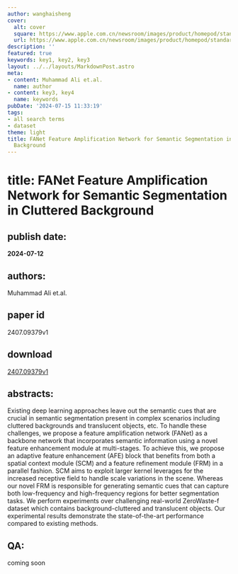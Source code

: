 ```yaml
---
author: wanghaisheng
cover:
  alt: cover
  square: https://www.apple.com.cn/newsroom/images/product/homepod/standard/Apple-HomePod-hero-230118_big.jpg.large_2x.jpg
  url: https://www.apple.com.cn/newsroom/images/product/homepod/standard/Apple-HomePod-hero-230118_big.jpg.large_2x.jpg
description: ''
featured: true
keywords: key1, key2, key3
layout: ../../layouts/MarkdownPost.astro
meta:
- content: Muhammad Ali et.al.
  name: author
- content: key3, key4
  name: keywords
pubDate: '2024-07-15 11:33:19'
tags:
- all search terms
- dataset
theme: light
title: FANet Feature Amplification Network for Semantic Segmentation in Cluttered
  Background
---
```


# title: FANet Feature Amplification Network for Semantic Segmentation in Cluttered Background 
## publish date: 
**2024-07-12** 
## authors: 
  Muhammad Ali et.al. 
## paper id
2407.09379v1
## download
[2407.09379v1](http://arxiv.org/abs/2407.09379v1)
## abstracts:
Existing deep learning approaches leave out the semantic cues that are crucial in semantic segmentation present in complex scenarios including cluttered backgrounds and translucent objects, etc. To handle these challenges, we propose a feature amplification network (FANet) as a backbone network that incorporates semantic information using a novel feature enhancement module at multi-stages. To achieve this, we propose an adaptive feature enhancement (AFE) block that benefits from both a spatial context module (SCM) and a feature refinement module (FRM) in a parallel fashion. SCM aims to exploit larger kernel leverages for the increased receptive field to handle scale variations in the scene. Whereas our novel FRM is responsible for generating semantic cues that can capture both low-frequency and high-frequency regions for better segmentation tasks. We perform experiments over challenging real-world ZeroWaste-f dataset which contains background-cluttered and translucent objects. Our experimental results demonstrate the state-of-the-art performance compared to existing methods.
## QA:
coming soon
